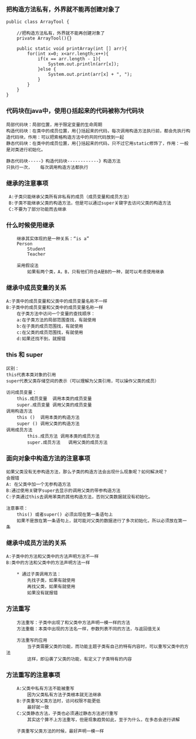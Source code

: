 ### 把构造方法私有，外界就不能再创建对象了
    public class ArrayTool {
    
        //把构造方法私有，外界就不能再创建对象了
        private ArrayTool(){}
    
        public static void printArray(int [] arr){
            for(int x=0; x<arr.length;x++){
                if(x == arr.length - 1){
                    System.out.println(arr[x]);
                }else {
                    System.out.print(arr[x] + ", ");
                }
            }
        }
    }
    
### 代码块在java中，使用{}括起来的代码被称为代码块
    局部代码块：局部位置，用于限定变量的生命周期
    构造代码块：在类中的成员位置，用{}括起来的代码，每次调用构造方法执行前，都会先执行构造代码块，作用：可以把索格构造方法中的共同代码放到一起
    静态代码块：在类中的成员位置，用{}括起来的代码，只不过它用static修饰了，作用：一般是对类进行初始化。
    
    静态代码块-----》构造代码块------------》构造方法
    只执行一次，   每次调用构造方法都执行
    
### 继承的注意事项
    
     A:子类只能继承父类所有非私有的成员（成员变量和成员方法）
     B:子类不能继承父类的构造方法，但是可以通过super关键字去访问父类的构造方法
     C:不要为了部分功能而去继承
     
### 什么时候使用继承
        继承其实体现的是一种关系：“is a”
        Person
            Student
            Teacher
            
        采用假设法
            如果有两个类，A，B，只有他们符合A是B的一种，就可以考虑使用继承
        
            
### 继承中成员变量的关系
    A:子类中的成员变量和父类中的成员变量名称不一样
    B:子类中的成员变量和父类中的成员变量名称一样
        在子类方法中访问一个变量的查找顺序：
        a:在子类方法的局部范围查找，有就使用 
        b:在子类的成员范围找，有就使用
        c:在父类的成员范围找，有就使用
        d:如果还找不到，就报错
        
### this 和 super
    区别：
    this代表本类对象的引用
    super代表父类存储空间的表示（可以理解为父类引用，可以操作父类的成员）
    
    访问成员变量：
        this.成员变量  调用本类的成员变量
        super.成员变量 调用父类的成员变量
    调用构造方法
        this ()  调用本类的构造方法
        super () 调用父类的构造方法
    调用成员方法
            this.成员方法 调用本类的成员方法
            super.成员方法   调用父类的成员方法
### 面向对象中构造方法的注意事项
    如果父类没有无参构造方法，那么子类的构造方法会出现什么现象呢？如何解决呢？
    会报错
    A: 在父类中加一个无参构造方法
    B:通过使用关键字super去显示的调用父类的带参构造方法
    C:子类通过this去调用苯类的其他构造方法，否则父类数据就没有初始化。
    
    注意事项：
        this() 或者super() 必须出现在第一条语句上
        如果不是放在第一条语句上，就可能对父类的数据进行了多次初始化，所以必须放在第一条
        
### 继承中成员方法的关系
    A:子类中的方法和父类中的方法声明方法不一样
    B:类中的方法和父类中的方法声明方法一样
        
        * 通过子类调用方法：
            先找子类，如果有就使用
            再找父类，如果有就使用
            如果没有就报错
            
### 方法重写
        方法重写：子类中出现了和父类中方法声明一模一样的方法
        方法重载：本类中出现的方法名一样，参数列表不同的方法，与返回值无关
        
        方法重写的应用
            当子类需要父类的功能，而功能主题子类有自己的特有内容时，可以重写父类中的方法
            这样，即沿袭了父类的功能，有定义了子类特有的内容
        
### 方法重写的注意事项
        A:父类中私有方法不能被重写
            因为父类私有方法子类根本就无法继承
        B:子类重写父类方法时，访问权限不能更低
            最好就一致
        C:父类静态方法，子类也必须通过静态方法进行重写
            其实这个算不上方法重写，但是现象趋势如此，至于为什么，在多态会进行讲解
        
        子类重写父类方法的时候，最好声明一模一样                 